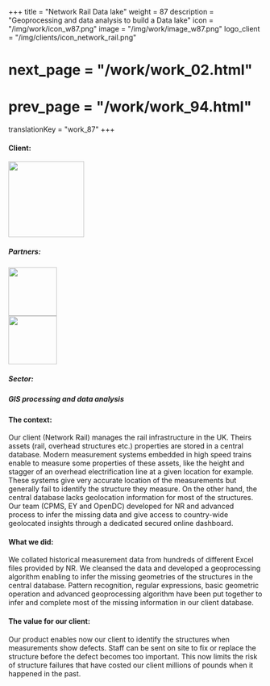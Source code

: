 +++
title = "Network Rail Data lake"
weight = 87
description = "Geoprocessing and data analysis to build a Data lake"
icon = "/img/work/icon_w87.png"
image = "/img/work/image_w87.png"
logo_client = "/img/clients/icon_network_rail.png"
# next_page = "/work/work_02.html"
# prev_page = "/work/work_94.html"
translationKey = "work_87"
+++

<!-- Client -->
<div class="row">
	<div class="col-sm-3"><h4>Client:</h4></div>
	<!--  <div class="col-sm-3"> <h3><a href = "https://www.eiffage.com/" target="_blank">Eiffage</a> </h3> </div>-->
	<div class="col-sm-3"><a href = "https://www.networkrail.co.uk/" target="_blank"/> <img src="/img/clients/icon_network_rail.svg" width="150px"/></a></div>
	<!-- <div class="col-sm-3"></div> -->
</div>	

<!-- Partner -->
<div class="row">
	<div class="col-sm-3"><h5>Partners:</h4></div>
	<!--  <div class="col-sm-3"> <h5><a href = "http://www.cdvia.fr/" target="_blank">CDVIA</a> </h4> </div>-->
	<div class="col-sm-3"><a href = "http://www.cpmsgroup.com/" target="_blank"/> <img src="/img/clients/icon_cpms.svg" width="96px"/></a></div>
	<div class="col-sm-3"><a href = "https://www.ey.com/en_uk" target="_blank"/> <img src="/img/clients/icon_ey.svg" width="96px"/></a></div>
</div>	

<!-- Sector -->
<div class="row">
	<div class="col-sm-3"><h5>Sector:</h4></div>
	<div class="col-sm-3"> <h5>GIS processing and data analysis</div>
	<div class="col-sm-3"></div>
</div>	

<h4>The context:</h4> 
<p>
Our client (Network Rail) manages the rail infrastructure in the UK. Theirs assets (rail, overhead structures etc.) properties are stored in a central database. Modern measurement systems embedded in high speed trains enable to measure some properties of these assets, like the height and stagger of an overhead electrification line at a given location for example. These systems give very accurate location of the measurements but generally fail to identify the structure they measure. On the other hand, the central database lacks geolocation information for most of the structures. Our team (CPMS, EY and OpenDC) developed for NR and advanced process to infer the missing data and give access to country-wide geolocated insights through a dedicated secured online dashboard.
</p>

<h4>What we did:</h4>
<p>
We collated historical measurement data from hundreds of different Excel files provided by NR. We cleansed the data and developed a geoprocessing algorithm enabling to infer the missing geometries of the structures in the central database. Pattern recognition, regular expressions, basic geometric operation and advanced geoprocessing algorithm have been put together to infer and complete most of the missing information in our client database.
</p>

<h4>The value for our client:</h4>
<p>
Our product enables now our client to identify the structures when measurements show defects. Staff can be sent on site to fix or replace the structure before the defect becomes too important. This now limits the risk of structure failures that have costed our client millions of pounds when it happened in the past.
</p>
